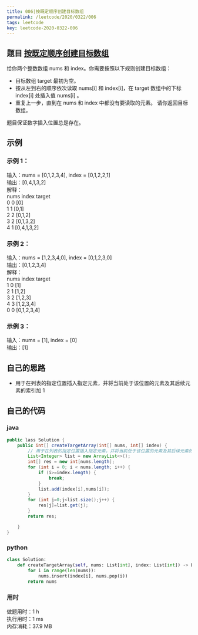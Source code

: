 ```yaml
---
title: 006|按既定顺序创建目标数组
permalink: /leetcode/2020/0322/006
tags: leetcode
key: leetcode-2020-0322-006
---
```


## 题目 [按既定顺序创建目标数组](https://leetcode-cn.com/contest/weekly-contest-181/problems/create-target-array-in-the-given-order/)
给你两个整数数组 nums 和 index。你需要按照以下规则创建目标数组：

- 目标数组 target 最初为空。
- 按从左到右的顺序依次读取 nums[i] 和 index[i]，在 target 数组中的下标 index[i] 处插入值 nums[i] 。
- 重复上一步，直到在 nums 和 index 中都没有要读取的元素。
请你返回目标数组。

题目保证数字插入位置总是存在。

## 示例
### 示例 1：

输入：nums = [0,1,2,3,4], index = [0,1,2,2,1]    
输出：[0,4,1,3,2]    
解释：   
nums       index     target   
0            0        [0]   
1            1        [0,1]   
2            2        [0,1,2]   
3            2        [0,1,3,2]   
4            1        [0,4,1,3,2]   
### 示例 2：

输入：nums = [1,2,3,4,0], index = [0,1,2,3,0]    
输出：[0,1,2,3,4]    
解释：   
nums       index     target   
1            0        [1]   
2            1        [1,2]       
3            2        [1,2,3]   
4            3        [1,2,3,4]   
0            0        [0,1,2,3,4]   
### 示例 3：

输入：nums = [1], index = [0]    
输出：[1]    

## 自己的思路
- 用于在列表的指定位置插入指定元素，并将当前处于该位置的元素及其后续元素的索引加 1
## 自己的代码
### java
```java
public lass Solution {
    public int[] createTargetArray(int[] nums, int[] index) {
        // 用于在列表的指定位置插入指定元素，并将当前处于该位置的元素及其后续元素的索引加 1
        List<Integer> list = new ArrayList<>();
        int[] res = new int[nums.length];
        for (int i = 0; i < nums.length; i++) {
            if (i>=index.length) {
                break;
            }
            list.add(index[i],nums[i]);
        }
        for (int j=0;j<list.size();j++) {
            res[j]=list.get(j);
        }
        return res;

    }
}
```
### python
```python
class Solution:
    def createTargetArray(self, nums: List[int], index: List[int]) -> List[int]:
        for i in range(len(nums)):
            nums.insert(index[i], nums.pop(i))
        return nums
```


### 用时
做题用时：1 h    
执行用时：1 ms       
内存消耗：37.9 MB    
